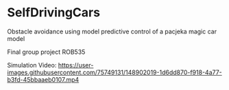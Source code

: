 # SelfDrivingCars
Obstacle avoidance using model predictive control of a pacjeka magic car model

Final group project ROB535

Simulation Video:
https://user-images.githubusercontent.com/75749131/148902019-1d6dd870-f918-4a77-b3fd-45bbaaeb0107.mp4

